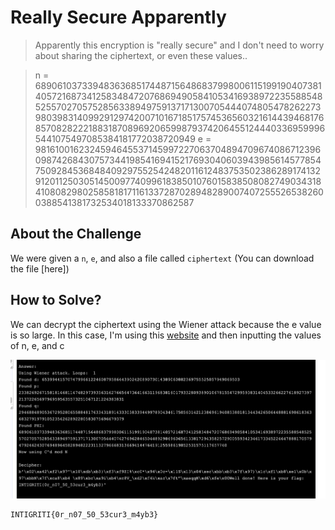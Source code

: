 # Really Secure Apparently
> Apparently this encryption is "really secure" and I don't need to worry about sharing the ciphertext, or even these values..

> n = 689061037339483636851744871564868379980061151991904073814057216873412583484720768694905841053416938972235588548525570270575285633894975913717130070544407480547826227398039831409929129742007101671851757453656032161443946817685708282221883187089692065998793742064551244403369599965441075497085384181772038720949 e = 98161001623245946455371459972270637048947096740867123960987426843075734419854169415217693040603943985614577854750928453684840929755254248201161248375350238628917413291201125030514500977409961838501076015838508082749034318410808298025858181711613372870289482890074072555265382600388541381732534018133370862587

## About the Challenge
We were given a `n`, `e`, and also a file called `ciphertext` (You can download the file [here])

## How to Solve?
We can decrypt the ciphertext using the Wiener attack because the e value is so large. In this case, I'm using this [website](https://asecuritysite.com/ctf/rsa_ctf05) and then inputting the values of n, e, and c


![flag](images/flag.png)

```
INTIGRITI{0r_n07_50_53cur3_m4yb3}
```
